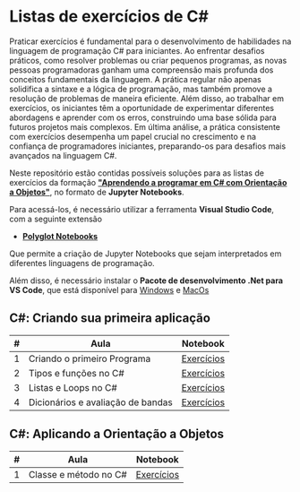 # Listas de exercícios de C#

Praticar exercícios é fundamental para o desenvolvimento de habilidades na linguagem de programação C# para iniciantes. Ao enfrentar desafios práticos, como resolver problemas ou criar pequenos programas, as novas pessoas programadoras ganham uma compreensão mais profunda dos conceitos fundamentais da linguagem. A prática regular não apenas solidifica a sintaxe e a lógica de programação, mas também promove a resolução de problemas de maneira eficiente. Além disso, ao trabalhar em exercícios, os iniciantes têm a oportunidade de experimentar diferentes abordagens e aprender com os erros, construindo uma base sólida para futuros projetos mais complexos. Em última análise, a prática consistente com exercícios desempenha um papel crucial no crescimento e na confiança de programadores iniciantes, preparando-os para desafios mais avançados na linguagem C#.

Neste repositório estão contidas possíveis soluções para as listas de exercícios da formação [**"Aprendendo a programar em C# com Orientação a Objetos"**](https://cursos.alura.com.br/formacao-c-sharp-orientacao-objetos), no formato de **Jupyter Notebooks**.

Para acessá-los, é necessário utilizar a ferramenta **Visual Studio Code**, com a seguinte extensão

- [**Polyglot Notebooks**](https://marketplace.visualstudio.com/items?itemName=ms-dotnettools.dotnet-interactive-vscode)

Que permite a criação de Jupyter Notebooks que sejam interpretados em diferentes linguagens de programação.

Além disso, é necessário instalar o **Pacote de desenvolvimento .Net para VS Code**, que está disponível para [Windows](https://aka.ms/dotnet-coding-pack-win) e [MacOs](https://aka.ms/dotnet-coding-pack-mac)

## C#: Criando sua primeira aplicação

| #   | Aula                                  | Notebook |
| --- | ------------------------------------- | -------- | 
|  1  |  Criando o primeiro Programa          |   [Exercícios](./Resoluções/Curso-1-Aula-1.ipynb)        |
|  2  |  Tipos e funções no C#                |   [Exercícios](./Resoluções/Curso-1-Aula-2.ipynb)        |
|  3  |  Listas e Loops no C#                 |   [Exercícios](./Resoluções/Curso-1-Aula-3.ipynb)        |
|  4  |  Dicionários e avaliação de bandas    |   [Exercícios](./Resoluções/Curso-1-Aula-4.ipynb)        |

## C#: Aplicando a Orientação a Objetos

| #   | Aula                                  | Notebook |
| --- | ------------------------------------- | -------- | 
|  1  |  Classe e método no C#                |   [Exercícios](./Resoluções/Curso-2-Aula-1.ipynb)| 

